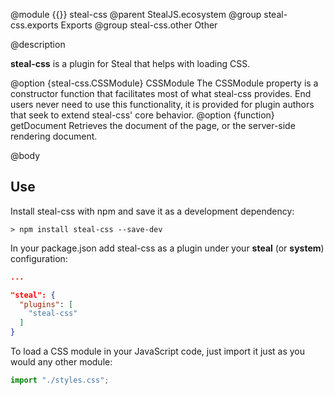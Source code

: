 @module {{}} steal-css
@parent StealJS.ecosystem
@group steal-css.exports Exports
@group steal-css.other Other

@description

**steal-css** is a plugin for Steal that helps with loading CSS.

@option {steal-css.CSSModule} CSSModule The CSSModule property is a constructor function that facilitates most of what steal-css provides. End users never need to use this functionality, it is provided for plugin authors that seek to extend steal-css' core behavior.
@option {function} getDocument Retrieves the document of the page, or the server-side rendering document.

@body

## Use

Install steal-css with npm and save it as a development dependency:

```
> npm install steal-css --save-dev
```

In your package.json add steal-css as a plugin under your **steal** (or **system**) configuration:

```json
...

"steal": {
  "plugins": [
    "steal-css"
  ]
}
```

To load a CSS module in your JavaScript code, just import it just as you would any other module:

```js
import "./styles.css";
```
